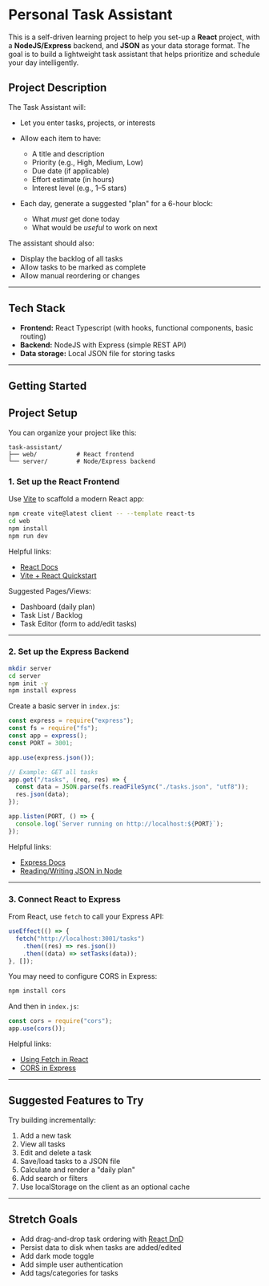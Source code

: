 # Personal Task Assistant

This is a self-driven learning project to help you set-up a **React** project, with a **NodeJS/Express** backend, and **JSON** as your data storage format. The goal is to build a lightweight task assistant that helps prioritize and schedule your day intelligently.

## Project Description

The Task Assistant will:

- Let you enter tasks, projects, or interests
- Allow each item to have:

  - A title and description
  - Priority (e.g., High, Medium, Low)
  - Due date (if applicable)
  - Effort estimate (in hours)
  - Interest level (e.g., 1–5 stars)

- Each day, generate a suggested "plan" for a 6-hour block:

  - What _must_ get done today
  - What would be _useful_ to work on next

The assistant should also:

- Display the backlog of all tasks
- Allow tasks to be marked as complete
- Allow manual reordering or changes

---

## Tech Stack

- **Frontend:** React Typescript (with hooks, functional components, basic routing)
- **Backend:** NodeJS with Express (simple REST API)
- **Data storage:** Local JSON file for storing tasks

---

## Getting Started

## Project Setup

You can organize your project like this:

```text
task-assistant/
├── web/           # React frontend
└── server/        # Node/Express backend
```

### 1. Set up the React Frontend

Use [Vite](https://vitejs.dev/) to scaffold a modern React app:

```bash
npm create vite@latest client -- --template react-ts
cd web
npm install
npm run dev
```

Helpful links:

- [React Docs](https://react.dev/)
- [Vite + React Quickstart](https://vitejs.dev/guide/)

Suggested Pages/Views:

- Dashboard (daily plan)
- Task List / Backlog
- Task Editor (form to add/edit tasks)

---

### 2. Set up the Express Backend

```bash
mkdir server
cd server
npm init -y
npm install express
```

Create a basic server in `index.js`:

```js
const express = require("express");
const fs = require("fs");
const app = express();
const PORT = 3001;

app.use(express.json());

// Example: GET all tasks
app.get("/tasks", (req, res) => {
  const data = JSON.parse(fs.readFileSync("./tasks.json", "utf8"));
  res.json(data);
});

app.listen(PORT, () => {
  console.log(`Server running on http://localhost:${PORT}`);
});
```

Helpful links:

- [Express Docs](https://expressjs.com/en/starter/installing.html)
- [Reading/Writing JSON in Node](https://nodejs.dev/en/learn/write-files-in-nodejs/)

---

### 3. Connect React to Express

From React, use `fetch` to call your Express API:

```js
useEffect(() => {
  fetch("http://localhost:3001/tasks")
    .then((res) => res.json())
    .then((data) => setTasks(data));
}, []);
```

You may need to configure CORS in Express:

```bash
npm install cors
```

And then in `index.js`:

```js
const cors = require("cors");
app.use(cors());
```

Helpful links:

- [Using Fetch in React](https://developer.mozilla.org/en-US/docs/Web/API/Fetch_API/Using_Fetch)
- [CORS in Express](https://expressjs.com/en/resources/middleware/cors.html)

---

## Suggested Features to Try

Try building incrementally:

1. Add a new task
2. View all tasks
3. Edit and delete a task
4. Save/load tasks to a JSON file
5. Calculate and render a "daily plan"
6. Add search or filters
7. Use localStorage on the client as an optional cache

---

## Stretch Goals

- Add drag-and-drop task ordering with [React DnD](https://react-dnd.github.io/react-dnd/)
- Persist data to disk when tasks are added/edited
- Add dark mode toggle
- Add simple user authentication
- Add tags/categories for tasks
